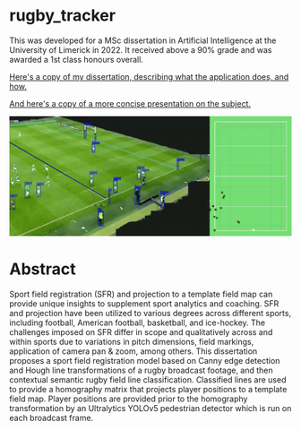 # rugby_tracker

This was developed for a MSc dissertation in Artificial Intelligence at the University of Limerick in 2022.
It received above a 90% grade and was awarded a 1st class honours overall.

[Here's a copy of my dissertation, describing what the application does, and how.](./MScAI_Dissertation_TS_20214537_Tom_Keane.pdf)


[And here's a copy of a more concise presentation on the subject.](./Presentation_Rugby_Field_Registration.pptx.pdf)


![Rugby Tracker GIF](./rugby-tracker-example-output.gif)


# Abstract
Sport field registration (SFR) and projection to a template field map can provide unique insights
to supplement sport analytics and coaching. SFR and projection have been utilized to various
degrees across different sports, including football, American football, basketball, and ice-hockey.
The challenges imposed on SFR differ in scope and qualitatively across and within sports due to
variations in pitch dimensions, field markings, application of camera pan & zoom, among others.
This dissertation proposes a sport field registration model based on Canny edge detection and
Hough line transformations of a rugby broadcast footage, and then contextual semantic rugby
field line classification. Classified lines are used to provide a homography matrix that projects
player positions to a template field map. Player positions are provided prior to the homography
transformation by an Ultralytics YOLOv5 pedestrian detector which is run on each broadcast
frame.
